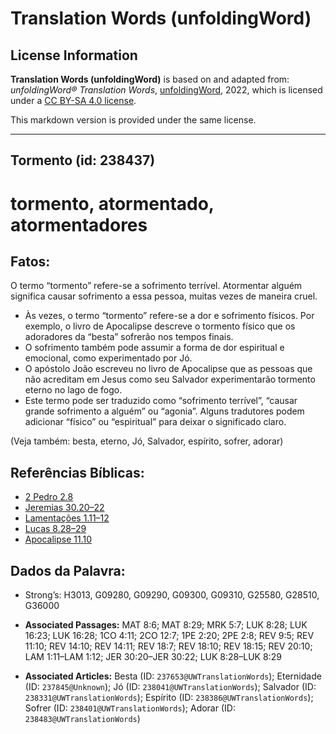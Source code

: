 # Translation Words (unfoldingWord)

## License Information

**Translation Words (unfoldingWord)** is based on and adapted from: _unfoldingWord® Translation Words_, [unfoldingWord](https://unfoldingword.org/utw), 2022, which is licensed under a [CC BY-SA 4.0 license](https://creativecommons.org/licenses/by-sa/4.0/legalcode.en).

This markdown version is provided under the same license.



--------------------------------

## Tormento (id: 238437)

tormento, atormentado, atormentadores
=====================================

Fatos:
------

O termo “tormento” refere\-se a sofrimento terrível. Atormentar alguém significa causar sofrimento a essa pessoa, muitas vezes de maneira cruel.

* Às vezes, o termo “tormento” refere\-se a dor e sofrimento físicos. Por exemplo, o livro de Apocalipse descreve o tormento físico que os adoradores da “besta” sofrerão nos tempos finais.
* O sofrimento também pode assumir a forma de dor espiritual e emocional, como experimentado por Jó.
* O apóstolo João escreveu no livro de Apocalipse que as pessoas que não acreditam em Jesus como seu Salvador experimentarão tormento eterno no lago de fogo.
* Este termo pode ser traduzido como “sofrimento terrível”, “causar grande sofrimento a alguém” ou “agonia”. Alguns tradutores podem adicionar “físico” ou “espiritual” para deixar o significado claro.

(Veja também: besta, eterno, Jó, Salvador, espírito, sofrer, adorar)

Referências Bíblicas:
---------------------

* [2 Pedro 2\.8](https://ref.ly/2Pet2:8)
* [Jeremias 30\.20–22](https://ref.ly/Jer30:20-Jer30:22)
* [Lamentações 1\.11–12](https://ref.ly/Lam1:11-Lam1:12)
* [Lucas 8\.28–29](https://ref.ly/Luke8:28-Luke8:29)
* [Apocalipse 11\.10](https://ref.ly/Rev11:10)

Dados da Palavra:
-----------------

* Strong’s: H3013, G09280, G09290, G09300, G09310, G25580, G28510, G36000

* **Associated Passages:** MAT 8:6; MAT 8:29; MRK 5:7; LUK 8:28; LUK 16:23; LUK 16:28; 1CO 4:11; 2CO 12:7; 1PE 2:20; 2PE 2:8; REV 9:5; REV 11:10; REV 14:10; REV 14:11; REV 18:7; REV 18:10; REV 18:15; REV 20:10; LAM 1:11–LAM 1:12; JER 30:20–JER 30:22; LUK 8:28–LUK 8:29
* **Associated Articles:** Besta (ID: `237653@UWTranslationWords`); Eternidade (ID: `237845@Unknown`); Jó (ID: `238041@UWTranslationWords`); Salvador (ID: `238331@UWTranslationWords`); Espírito (ID: `238386@UWTranslationWords`); Sofrer (ID: `238401@UWTranslationWords`); Adorar (ID: `238483@UWTranslationWords`)

